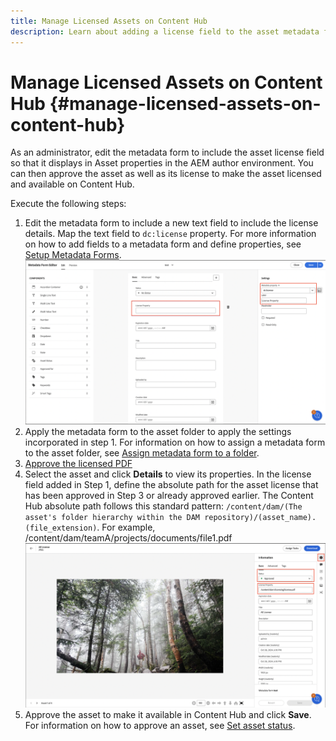 ```yaml
---
title: Manage Licensed Assets on Content Hub
description: Learn about adding a license field to the asset metadata form, applying the License metadata property to asset folders, and approving assets with licenses for use. 
---
```


# Manage Licensed Assets on Content Hub {#manage-licensed-assets-on-content-hub}

As an administrator, edit the metadata form to include the asset license field so that it displays in Asset properties in the AEM author environment. You can then approve the asset as well as its license to make the asset licensed and available on Content Hub.

Execute the following steps:

1. Edit the metadata form to include a new text field to include the license details. Map the text field to `dc:license` property. For more information on how to add fields to a metadata form and define properties, see [Setup Metadata Forms](/help/assets/metadata-assets-view.md#metadata-forms).
![zip extraction](/help/assets/assets/metadata-form-edit.png)
1. Apply the metadata form to the asset folder to apply the settings incorporated in step 1. For information on how to assign a metadata form to the asset folder, see [Assign metadata form to a folder](/help/assets/metadata-assets-view.md#metadata-forms).
1. [Approve the licensed PDF](/help/assets/manage-organize-assets-view.md#set-asset-status)
1. Select the asset and click **Details** to view its properties. In the license field added in Step 1, define the absolute path for the asset license that has been approved in Step 3 or already approved earlier. The Content Hub absolute path follows this standard pattern: `/content/dam/(The asset's folder hierarchy within the DAM repository)/(asset_name).(file_extension)`. For example, /content/dam/teamA/projects/documents/file1.pdf
![absolute path](/help/assets/assets/absolute-path.png)
1. Approve the asset to make it available in Content Hub and click **Save**. For information on how to approve an asset, see [Set asset status](/help/assets/manage-organize-assets-view.md#set-asset-status).



